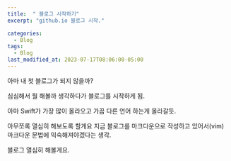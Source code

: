 ```yaml
---
title:  " 블로그 시작하기"
excerpt: "github.io 블로그 시작."

categories:
  - Blog
tags:
  - Blog
last_modified_at: 2023-07-17T08:06:00-05:00
---
```

아마 내 첫 블로그가 되지 않을까?

심심해서 뭘 해볼까 생각하다가 블로그를 시작하게 됨.

아마 Swift가 가장 많이 올라오고
가끔 다른 언어 하는게 올라갈듯.

아무쪼록 열심히 해보도록 할게요
지금 블로그를 마크다운으로 작성하고 있어서(vim)
마크다운 문법에 익숙해져야겠다는 생각.

블로그 열심히 해볼게요.
